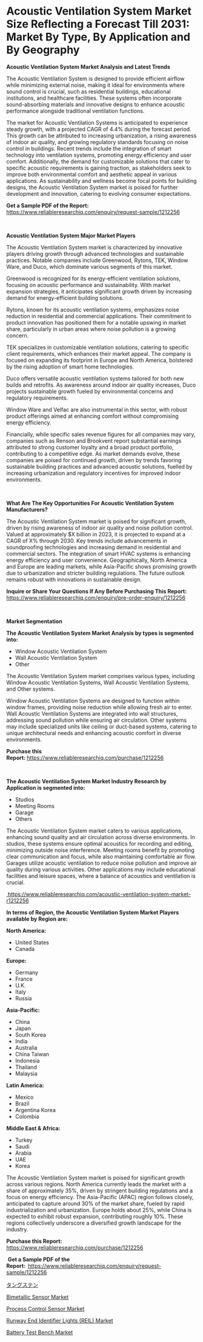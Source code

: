 <p><h1>Acoustic Ventilation System Market Size Reflecting a Forecast Till 2031: Market By Type, By Application and By Geography</h1></p><p><strong>Acoustic Ventilation System Market Analysis and Latest Trends</strong></p>
<p><p>The Acoustic Ventilation System is designed to provide efficient airflow while minimizing external noise, making it ideal for environments where sound control is crucial, such as residential buildings, educational institutions, and healthcare facilities. These systems often incorporate sound-absorbing materials and innovative designs to enhance acoustic performance alongside traditional ventilation functions.</p><p>The market for Acoustic Ventilation Systems is anticipated to experience steady growth, with a projected CAGR of 4.4% during the forecast period. This growth can be attributed to increasing urbanization, a rising awareness of indoor air quality, and growing regulatory standards focusing on noise control in buildings. Recent trends include the integration of smart technology into ventilation systems, promoting energy efficiency and user comfort. Additionally, the demand for customizable solutions that cater to specific acoustic requirements is gaining traction, as stakeholders seek to improve both environmental comfort and aesthetic appeal in various applications. As sustainability and wellness become focal points for building designs, the Acoustic Ventilation System market is poised for further development and innovation, catering to evolving consumer expectations.</p></p>
<p><strong>Get a Sample PDF of the Report:&nbsp;</strong> <a href="https://www.reliableresearchiq.com/enquiry/request-sample/1212256?utm_campaign=101&utm_medium=2&utm_source=Github&utm_content=ia&utm_term=06102024&utm_id=acoustic-ventilation-system">https://www.reliableresearchiq.com/enquiry/request-sample/1212256</a></p>
<p>&nbsp;</p>
<p><strong>Acoustic Ventilation System Major Market Players</strong></p>
<p><p>The Acoustic Ventilation System market is characterized by innovative players driving growth through advanced technologies and sustainable practices. Notable companies include Greenwood, Rytons, TEK, Window Ware, and Duco, which dominate various segments of this market.</p><p>Greenwood is recognized for its energy-efficient ventilation solutions, focusing on acoustic performance and sustainability. With market expansion strategies, it anticipates significant growth driven by increasing demand for energy-efficient building solutions.</p><p>Rytons, known for its acoustic ventilation systems, emphasizes noise reduction in residential and commercial applications. Their commitment to product innovation has positioned them for a notable upswing in market share, particularly in urban areas where noise pollution is a growing concern.</p><p>TEK specializes in customizable ventilation solutions, catering to specific client requirements, which enhances their market appeal. The company is focused on expanding its footprint in Europe and North America, bolstered by the rising adoption of smart home technologies.</p><p>Duco offers versatile acoustic ventilation systems tailored for both new builds and retrofits. As awareness around indoor air quality increases, Duco projects sustainable growth fueled by environmental concerns and regulatory requirements.</p><p>Window Ware and Velfac are also instrumental in this sector, with robust product offerings aimed at enhancing comfort without compromising energy efficiency.</p><p>Financially, while specific sales revenue figures for all companies may vary, companies such as Renson and Brookvent report substantial earnings attributed to strong customer loyalty and a broad product portfolio, contributing to a competitive edge. As market demands evolve, these companies are poised for continued growth, driven by trends favoring sustainable building practices and advanced acoustic solutions, fuelled by increasing urbanization and regulatory incentives for improved indoor environments.</p></p>
<p>&nbsp;</p>
<p><strong>What Are The Key Opportunities For Acoustic Ventilation System Manufacturers?</strong></p>
<p><p>The Acoustic Ventilation System market is poised for significant growth, driven by rising awareness of indoor air quality and noise pollution control. Valued at approximately $X billion in 2023, it is projected to expand at a CAGR of X% through 2030. Key trends include advancements in soundproofing technologies and increasing demand in residential and commercial sectors. The integration of smart HVAC systems is enhancing energy efficiency and user convenience. Geographically, North America and Europe are leading markets, while Asia-Pacific shows promising growth due to urbanization and stricter building regulations. The future outlook remains robust with innovations in sustainable design.</p></p>
<p><strong>Inquire or Share Your Questions If Any Before Purchasing This Report:</strong> <a href="https://www.reliableresearchiq.com/enquiry/pre-order-enquiry/1212256?utm_campaign=101&utm_medium=2&utm_source=Github&utm_content=ia&utm_term=06102024&utm_id=acoustic-ventilation-system">https://www.reliableresearchiq.com/enquiry/pre-order-enquiry/1212256</a></p>
<p>&nbsp;</p>
<p><strong>Market Segmentation</strong></p>
<p><strong>The Acoustic Ventilation System Market Analysis by types is segmented into:</strong></p>
<p><ul><li>Window Acoustic Ventilation System</li><li>Wall Acoustic Ventilation System</li><li>Other</li></ul></p>
<p><p>The Acoustic Ventilation System market comprises various types, including Window Acoustic Ventilation Systems, Wall Acoustic Ventilation Systems, and Other systems. </p><p>Window Acoustic Ventilation Systems are designed to function within window frames, providing noise reduction while allowing fresh air to enter. Wall Acoustic Ventilation Systems are integrated into wall structures, addressing sound pollution while ensuring air circulation. Other systems may include specialized units like ceiling or duct-based systems, catering to unique architectural needs and enhancing acoustic comfort in diverse environments.</p></p>
<p><strong>Purchase this Report:&nbsp;</strong><a href="https://www.reliableresearchiq.com/purchase/1212256?utm_campaign=101&utm_medium=2&utm_source=Github&utm_content=ia&utm_term=06102024&utm_id=acoustic-ventilation-system">https://www.reliableresearchiq.com/purchase/1212256</a></p>
<p>&nbsp;</p>
<p><strong>The Acoustic Ventilation System Market Industry Research by Application is segmented into:</strong></p>
<p><ul><li>Studios</li><li>Meeting Rooms</li><li>Garage</li><li>Others</li></ul></p>
<p><p>The Acoustic Ventilation System market caters to various applications, enhancing sound quality and air circulation across diverse environments. In studios, these systems ensure optimal acoustics for recording and editing, minimizing outside noise interference. Meeting rooms benefit by promoting clear communication and focus, while also maintaining comfortable air flow. Garages utilize acoustic ventilation to reduce noise pollution and improve air quality during various activities. Other applications may include educational facilities and leisure spaces, where a balance of acoustics and ventilation is crucial.</p></p>
<p><a href="https://www.reliableresearchiq.com/acoustic-ventilation-system-market-r1212256?utm_campaign=101&utm_medium=2&utm_source=Github&utm_content=ia&utm_term=06102024&utm_id=acoustic-ventilation-system">&nbsp;https://www.reliableresearchiq.com/acoustic-ventilation-system-market-r1212256</a></p>
<p><strong>In terms of Region, the Acoustic Ventilation System Market Players available by Region are:</strong></p>
<p>
    <p> <strong> North America: </strong>
        <ul>
            <li>United States</li>
            <li>Canada</li>
        </ul>
        </p> 
    <p> <strong> Europe: </strong>
        <ul>
            <li>Germany</li>
            <li>France</li>
            <li>U.K.</li>
            <li>Italy</li>
            <li>Russia</li>
        </ul>
        </p> 
    <p> <strong> Asia-Pacific: </strong>
        <ul>
            <li>China</li>
            <li>Japan</li>
            <li>South Korea</li>
            <li>India</li>
            <li>Australia</li>
            <li>China Taiwan</li>
            <li>Indonesia</li>
            <li>Thailand</li>
            <li>Malaysia</li>
        </ul>
        </p> 
    <p> <strong> Latin America: </strong>
        <ul>
            <li>Mexico</li>
            <li>Brazil</li>
            <li>Argentina Korea</li>
            <li>Colombia</li>
        </ul>
        </p> 
    <p> <strong> Middle East & Africa: </strong>
        <ul>
            <li>Turkey</li>
            <li>Saudi</li>
            <li>Arabia</li>
            <li>UAE</li>
            <li>Korea</li>
        </ul>
    </p>
    </p>
<p><p>The Acoustic Ventilation System market is poised for significant growth across various regions. North America currently leads the market with a share of approximately 35%, driven by stringent building regulations and a focus on energy efficiency. The Asia-Pacific (APAC) region follows closely, anticipated to capture around 30% of the market share, fueled by rapid industrialization and urbanization. Europe holds about 25%, while China is expected to exhibit robust expansion, contributing roughly 10%. These regions collectively underscore a diversified growth landscape for the industry.</p></p>
<p><strong>Purchase this Report: </strong><a href="https://www.reliableresearchiq.com/purchase/1212256?utm_campaign=101&utm_medium=2&utm_source=Github&utm_content=ia&utm_term=06102024&utm_id=acoustic-ventilation-system">https://www.reliableresearchiq.com/purchase/1212256</a></p>
<p>&nbsp;<strong>Get a Sample PDF of the Report:&nbsp;&nbsp;</strong><a href="https://www.reliableresearchiq.com/enquiry/request-sample/1212256?utm_campaign=101&utm_medium=2&utm_source=Github&utm_content=ia&utm_term=06102024&utm_id=acoustic-ventilation-system">https://www.reliableresearchiq.com/enquiry/request-sample/1212256</a></p>
<p><strong></strong></p>
<p><p><a href="https://github.com/lababdou/Market-Research-Report-List-6/blob/main/121058816974.md?utm_campaign=101&utm_medium=2&utm_source=Github&utm_content=ia&utm_term=06102024&utm_id=acoustic-ventilation-system">タングステン</a></p><p><a href="https://issuu.com/reportprime-2/docs/bimetallic-sensor-market-size-2030._7ffdeb9a335195?utm_campaign=101&utm_medium=2&utm_source=Github&utm_content=ia&utm_term=06102024&utm_id=acoustic-ventilation-system">Bimetallic Sensor Market</a></p><p><a href="https://issuu.com/reportprime-2/docs/process-control-sensor-market-size-_bae1195346e04a?utm_campaign=101&utm_medium=2&utm_source=Github&utm_content=ia&utm_term=06102024&utm_id=acoustic-ventilation-system">Process Control Sensor Market</a></p><p><a href="https://github.com/nannyxbkho/Market-Research-Report-List-1/blob/main/runway-end-identifier-lights-reil-market.md?utm_campaign=101&utm_medium=2&utm_source=Github&utm_content=ia&utm_term=06102024&utm_id=acoustic-ventilation-system">Runway End Identifier Lights (REIL) Market</a></p><p><a href="https://www.linkedin.com/pulse/battery-test-bench-market-navigating-challenges-unlocking-bn3fe?utm_campaign=101&utm_medium=2&utm_source=Github&utm_content=ia&utm_term=06102024&utm_id=acoustic-ventilation-system">Battery Test Bench Market</a></p></p>